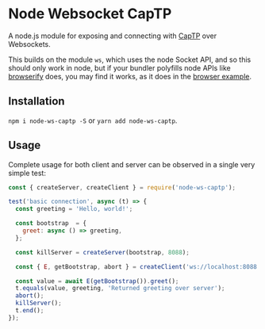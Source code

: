 # Node Websocket CapTP

A node.js module for exposing and connecting with [CapTP](https://github.com/Agoric/CapTP) over Websockets.

This builds on the module `ws`, which uses the node Socket API, and so this should only work in node, but if your bundler polyfills node APIs like [browserify](https://www.npmjs.com/package/browserify) does, you may find it works, as it does in the [browser example](./browser-example).

## Installation

`npm i node-ws-captp -S` or `yarn add node-ws-captp`.

## Usage

Complete usage for both client and server can be observed in a single very simple test:

```javascript
const { createServer, createClient } = require('node-ws-captp');

test('basic connection', async (t) => {
  const greeting = 'Hello, world!';

  const bootstrap  = {
    greet: async () => greeting,
  };

  const killServer = createServer(bootstrap, 8088);

  const { E, getBootstrap, abort } = createClient('ws://localhost:8088');

  const value = await E(getBootstrap()).greet();
  t.equals(value, greeting, 'Returned greeting over server');
  abort();
  killServer();
  t.end();
});
```


